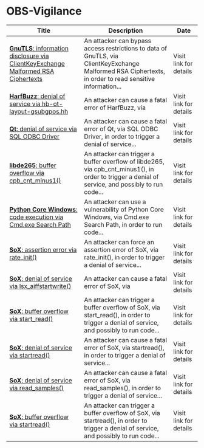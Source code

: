 

# OBS-Vigilance

 |Title|Description|Date|
 |---|---|---|
 |[<a href="https://vigilance.fr/vulnerability/GnuTLS-information-disclosure-via-ClientKeyExchange-Malformed-RSA-Ciphertexts-40506" class="noirorange"><b>GnuTLS</b>: information disclosure via ClientKeyExchange Malformed RSA Ciphertexts</a>](https://vigilance.fr/vulnerability/GnuTLS-information-disclosure-via-ClientKeyExchange-Malformed-RSA-Ciphertexts-40506)|An attacker can bypass access restrictions to data of GnuTLS, via ClientKeyExchange Malformed RSA Ciphertexts, in order to read sensitive information...|Visit link for details|
 |[<a href="https://vigilance.fr/vulnerability/HarfBuzz-denial-of-service-via-hb-ot-layout-gsubgpos-hh-40505" class="noirorange"><b>HarfBuzz</b>: denial of service via hb-ot-layout-gsubgpos.hh</a>](https://vigilance.fr/vulnerability/HarfBuzz-denial-of-service-via-hb-ot-layout-gsubgpos-hh-40505)|An attacker can cause a fatal error of HarfBuzz, via |Visit link for details|
 |[<a href="https://vigilance.fr/vulnerability/Qt-denial-of-service-via-SQL-ODBC-Driver-40504" class="noirorange"><b>Qt</b>: denial of service via SQL ODBC Driver</a>](https://vigilance.fr/vulnerability/Qt-denial-of-service-via-SQL-ODBC-Driver-40504)|An attacker can cause a fatal error of Qt, via SQL ODBC Driver, in order to trigger a denial of service...|Visit link for details|
 |[<a href="https://vigilance.fr/vulnerability/libde265-buffer-overflow-via-cpb-cnt-minus1-40503" class="noirorange"><b>libde265</b>: buffer overflow via cpb_cnt_minus1()</a>](https://vigilance.fr/vulnerability/libde265-buffer-overflow-via-cpb-cnt-minus1-40503)|An attacker can trigger a buffer overflow of libde265, via cpb_cnt_minus1(), in order to trigger a denial of service, and possibly to run code...|Visit link for details|
 |[<a href="https://vigilance.fr/vulnerability/Python-Core-Windows-code-execution-via-Cmd-exe-Search-Path-40502" class="noirorange"><b>Python Core Windows</b>: code execution via Cmd.exe Search Path</a>](https://vigilance.fr/vulnerability/Python-Core-Windows-code-execution-via-Cmd-exe-Search-Path-40502)|An attacker can use a vulnerability of Python Core Windows, via Cmd.exe Search Path, in order to run code...|Visit link for details|
 |[<a href="https://vigilance.fr/vulnerability/SoX-assertion-error-via-rate-init-40501" class="noirorange"><b>SoX</b>: assertion error via rate_init()</a>](https://vigilance.fr/vulnerability/SoX-assertion-error-via-rate-init-40501)|An attacker can force an assertion error of SoX, via rate_init(), in order to trigger a denial of service...|Visit link for details|
 |[<a href="https://vigilance.fr/vulnerability/SoX-denial-of-service-via-lsx-aiffstartwrite-40500" class="noirorange"><b>SoX</b>: denial of service via lsx_aiffstartwrite()</a>](https://vigilance.fr/vulnerability/SoX-denial-of-service-via-lsx-aiffstartwrite-40500)|An attacker can cause a fatal error of SoX, via |Visit link for details|
 |[<a href="https://vigilance.fr/vulnerability/SoX-buffer-overflow-via-start-read-40499" class="noirorange"><b>SoX</b>: buffer overflow via start_read()</a>](https://vigilance.fr/vulnerability/SoX-buffer-overflow-via-start-read-40499)|An attacker can trigger a buffer overflow of SoX, via start_read(), in order to trigger a denial of service, and possibly to run code...|Visit link for details|
 |[<a href="https://vigilance.fr/vulnerability/SoX-denial-of-service-via-startread-40498" class="noirorange"><b>SoX</b>: denial of service via startread()</a>](https://vigilance.fr/vulnerability/SoX-denial-of-service-via-startread-40498)|An attacker can cause a fatal error of SoX, via startread(), in order to trigger a denial of service...|Visit link for details|
 |[<a href="https://vigilance.fr/vulnerability/SoX-denial-of-service-via-read-samples-40497" class="noirorange"><b>SoX</b>: denial of service via read_samples()</a>](https://vigilance.fr/vulnerability/SoX-denial-of-service-via-read-samples-40497)|An attacker can cause a fatal error of SoX, via read_samples(), in order to trigger a denial of service...|Visit link for details|
 |[<a href="https://vigilance.fr/vulnerability/SoX-buffer-overflow-via-startread-40496" class="noirorange"><b>SoX</b>: buffer overflow via startread()</a>](https://vigilance.fr/vulnerability/SoX-buffer-overflow-via-startread-40496)|An attacker can trigger a buffer overflow of SoX, via startread(), in order to trigger a denial of service, and possibly to run code...|Visit link for details|
 